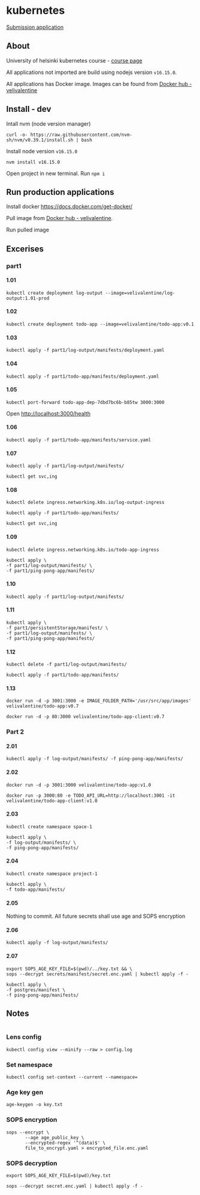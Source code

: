 # kubernetes
[Submission application](https://studies.cs.helsinki.fi/stats/courses/kubernetes2022)

## About
University of helsinki kubernetes course - [course page](https://devopswithkubernetes.com/)

All applications not imported are build using nodejs version `v16.15.0`.

All applications has Docker image. Images can be found from [Docker hub - velivalentine](https://hub.docker.com/repositories)

## Install - dev
Intall nvm (node version manager)
```
curl -o- https://raw.githubusercontent.com/nvm-sh/nvm/v0.39.1/install.sh | bash
```
Install node version `v16.15.0`
```
nvm install v16.15.0
```
Open project in new terminal.
Run `npm i`

## Run production applications
Install docker https://docs.docker.com/get-docker/

Pull image from [Docker hub - velivalentine](https://hub.docker.com/repositories).

Run pulled image

## Excerises

### part1

#### 1.01
```
kubectl create deployment log-output --image=velivalentine/log-output:1.01-prod
```

#### 1.02
```
kubectl create deployment todo-app --image=velivalentine/todo-app:v0.1
```

#### 1.03
```
kubectl apply -f part1/log-output/manifests/deployment.yaml
```

#### 1.04
```
kubectl apply -f part1/todo-app/manifests/deployment.yaml
```

#### 1.05
```
kubectl port-forward todo-app-dep-7dbd7bc6b-b85tw 3000:3000
```
Open [http://localhost:3000/health](http://localhost:3000/health)

#### 1.06
```
kubectl apply -f part1/todo-app/manifests/service.yaml
```

#### 1.07
```
kubectl apply -f part1/log-output/manifests/
```
```
kubectl get svc,ing
```

#### 1.08
```
kubectl delete ingress.networking.k8s.io/log-output-ingress
```
```
kubectl apply -f part1/todo-app/manifests/
```
```
kubectl get svc,ing
```

#### 1.09
```
kubectl delete ingress.networking.k8s.io/todo-app-ingress
```
```
kubectl apply \
-f part1/log-output/manifests/ \
-f part1/ping-pong-app/manifests/
```

#### 1.10
```
kubectl apply -f part1/log-output/manifests/
```

#### 1.11
```
kubectl apply \
-f part1/persistentStorage/manifest/ \
-f part1/log-output/manifests/ \
-f part1/ping-pong-app/manifests/
```

#### 1.12
```
kubectl delete -f part1/log-output/manifests/
```
```
kubectl apply -f part1/todo-app/manifests/
```

#### 1.13
```
docker run -d -p 3001:3000 -e IMAGE_FOLDER_PATH='/usr/src/app/images' velivalentine/todo-app:v0.7
```
```
docker run -d -p 80:3000 velivalentine/todo-app-client:v0.7
```

### Part 2

#### 2.01
```
kubectl apply -f log-output/manifests/ -f ping-pong-app/manifests/
```

#### 2.02
```
docker run -d -p 3001:3000 velivalentine/todo-app:v1.0
```
```
docker run -p 3000:80 -e TODO_API_URL=http://localhost:3001 -it velivalentine/todo-app-client:v1.0
```

#### 2.03
```
kubectl create namespace space-1
```
```
kubectl apply \
-f log-output/manifests/ \
-f ping-pong-app/manifests/
```

#### 2.04
```
kubectl create namespace project-1
```
```
kubectl apply \
-f todo-app/manifests/
```

#### 2.05
Nothing to commit. All future secrets shall use age and SOPS encryption

#### 2.06
```
kubectl apply -f log-output/manifests/
```

#### 2.07
```
export SOPS_AGE_KEY_FILE=$(pwd)/../key.txt && \
sops --decrypt secrets/manifest/secret.enc.yaml | kubectl apply -f -
```
```
kubectl apply \
-f postgres/manifest \
-f ping-pong-app/manifests/
```

## Notes
```
```

### Lens config
`kubectl config view --minify --raw > config.log`

### Set namespace
`kubectl config set-context --current --namespace=`

### Age key gen
```
age-keygen -o key.txt
```

### SOPS encryption
```
sops --encrypt \
       --age age_public_key \
       --encrypted-regex '^(data)$' \
       file_to_encrypt.yaml > encrypted_file.enc.yaml
```
### SOPS decryption
```
export SOPS_AGE_KEY_FILE=$(pwd)/key.txt
```
```
sops --decrypt secret.enc.yaml | kubectl apply -f -
```